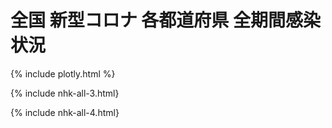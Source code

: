 # 全国 新型コロナ 各都道府県 全期間感染状況

{% include plotly.html %}

{% include nhk-all-3.html}

{% include nhk-all-4.html}

